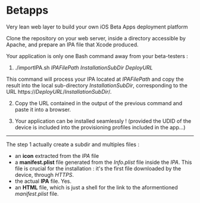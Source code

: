 # Betapps
Very lean web layer to build your own iOS Beta Apps deployment platform

Clone the repository on your web server, inside a directory accessible by Apache, and prepare an IPA file that Xcode produced.

Your application is only one Bash command away from your beta-testers :


1) ./importIPA.sh *IPAFilePath* *InstallationSubDir* *DeployURL*

This command will process your IPA located at *IPAFilePath* and copy the result into the local sub-directory *InstallationSubDir*, corresponding to the URL https://*DeployURL*/*InstallationSubDir*/.

2) Copy the URL contained in the output of the previous command and paste it into a browser.

3) Your application can be installed seamlessly ! (provided the UDID of the device is included into the provisioning profiles included in the app...)

----------------

The step 1 actually create a subdir and multiples files :

* an **icon** extracted from the *IPA* file
* a **manifest.plist** file generated from the *Info.plist* file inside the *IPA*. This file is crucial for the installation : it's the first file downloaded by the device, through *HTTPS*.
* the actual **IPA** file. Yes.
* an **HTML** file, which is just a shell for the link to the aformentioned *manifest.plist* file.
